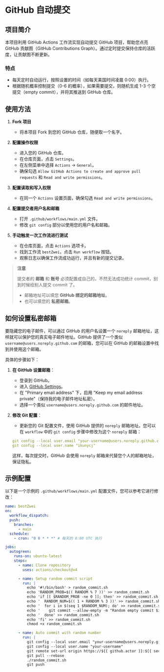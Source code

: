 # GitHub 自动提交

## 项目简介

本项目利用 GitHub Actions 工作流实现自动提交 GitHub 项目，帮助您点亮 GitHub 贡献图（GitHub Contributions Graph）。通过定时提交保持仓库的活跃度，让贡献图不断更新。

### 特点
- 每天定时自动运行，按照设置的时间（如每天美国时间凌晨 0:00）执行。
- 根据随机概率控制提交（0-6 的概率），如果需要提交，则随机生成 1-3 个空提交（empty commit），并将其推送到 GitHub 仓库。

## 使用方法

1. **Fork 项目**
   - 将本项目 Fork 到您的 GitHub 仓库，随便取一个名字。

2. **配置操作权限**
   - 进入您的 GitHub 仓库。
   - 在仓库页面，点击 `Settings`。
   - 在左侧菜单中选择 `Actions` -> `General`。
   - 确保勾选 `Allow GitHub Actions to create and approve pull requests` 和 `Read and write permissions`。

3. **配置读取和写入权限**
   - 在同一个 `Actions` 设置页面，确保勾选 `Read and write permissions`。

4. **配置提交者用户名和邮箱**
   - 打开 `.github/workflows/main.yml` 文件。
   - 修改 `git config` 部分以使用您的用户名和邮箱。

5. **手动触发一次工作流进行测试**
   - 在仓库页面，点击 `Actions` 选项卡。
   - 找到工作流 `bestZwei`，点击 `Run workflow` 按钮。
   - 观察日志以确保工作流成功运行，并且有新的提交记录。

> **注意** 
>
> 提交者的 **邮箱** 和 **账号** 必须配置成自己的，不然无法成功统计 commit，别到时候给别人提交 commit 了。
>
> - 邮箱地址可以填您 **GitHub 绑定的邮箱地址**。
> - 也可以填您的 **私密邮箱**。

## 如何设置私密邮箱

要隐藏您的电子邮件，可以通过 GitHub 的用户名设置一个 `noreply` 邮箱地址，这样就可以保护您的真实电子邮件地址。GitHub 提供了一个类似 `username@users.noreply.github.com` 的邮箱，您可以在 GitHub 的邮箱设置中找到并使用这个邮箱。

具体的步骤如下：

1. **在 GitHub 设置邮箱**：
   - 登录到 GitHub。
   - 进入 [GitHub Settings](https://github.com/settings/emails)。
   - 在 "Primary email address" 下，启用 "Keep my email address private"（保持我的电子邮件地址私密）。
   - 选择一个类似 `username@users.noreply.github.com` 的邮件地址。

2. **修改 Git 配置**：
   - 更新您的 Git 配置文件，使用 GitHub 提供的 `noreply` 邮箱地址。您可以在 `workflow` 中的 `git config` 步骤中修改为这个 `noreply` 邮箱：

   ```yaml
   git config --local user.email "your-username@users.noreply.github.com"
   git config --local user.name "ikunycj"
   ```

   这样，每次提交时，GitHub 会使用 `noreply` 邮箱来代替您个人的邮箱地址，保证隐私。

## 示例配置

以下是一个示例的 `.github/workflows/main.yml` 配置文件，您可以参考它进行修改：

```yaml
name: bestZwei
on:
  workflow_dispatch:
  push:
    branches:
      - main
  schedule:
    - cron: "0 0 * * *" # 每天的 0:00 UTC 执行

jobs:
  autogreen:
    runs-on: ubuntu-latest
    steps:
      - name: Clone repository
        uses: actions/checkout@v4

      - name: Setup random commit script
        run: |
          echo '#!/bin/bash' > random_commit.sh
          echo 'RANDOM_PROB=$(( RANDOM % 7 ))' >> random_commit.sh     # 每日提交概率[0,6]
          echo 'if [[ $RANDOM_PROB -ne 0 ]]; then' >> random_commit.sh
          echo '  RANDOM_NUM=$(( 1 + RANDOM % 3 ))' >> random_commit.sh  # 每次提交数目[1,3]'
          echo '  for i in $(seq 1 $RANDOM_NUM); do' >> random_commit.sh
          echo '    git commit --allow-empty -m "Random empty commit $i"' >> random_commit.sh
          echo '  done' >> random_commit.sh
          echo 'fi' >> random_commit.sh
          chmod +x random_commit.sh

      - name: Auto commit with random number
        run: |
          git config --local user.email "your-username@users.noreply.github.com" 
          git config --local user.name "your-username"
          git remote set-url origin https://${{ github.actor }}:${{ secrets.GITHUB_TOKEN }}@github.com/${{ github.repository }}
          git pull --rebase
          ./random_commit.sh
          git push
```


